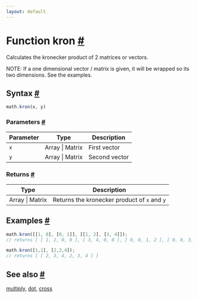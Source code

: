 ```yaml
---
layout: default
---
```


<!-- Note: This file is automatically generated from source code comments. Changes made in this file will be overridden. -->

<h1 id="function-kron">Function kron <a href="#function-kron" title="Permalink">#</a></h1>

Calculates the kronecker product of 2 matrices or vectors.

NOTE: If a one dimensional vector / matrix is given, it will be
wrapped so its two dimensions.
See the examples.


<h2 id="syntax">Syntax <a href="#syntax" title="Permalink">#</a></h2>

```js
math.kron(x, y)
```

<h3 id="parameters">Parameters <a href="#parameters" title="Permalink">#</a></h3>

Parameter | Type | Description
--------- | ---- | -----------
`x` | Array &#124; Matrix | First vector
`y` | Array &#124; Matrix | Second vector

<h3 id="returns">Returns <a href="#returns" title="Permalink">#</a></h3>

Type | Description
---- | -----------
Array &#124; Matrix | Returns the kronecker product of `x` and `y`


<h2 id="examples">Examples <a href="#examples" title="Permalink">#</a></h2>

```js
math.kron([[1, 0], [0, 1]], [[1, 2], [3, 4]]);
// returns [ [ 1, 2, 0, 0 ], [ 3, 4, 0, 0 ], [ 0, 0, 1, 2 ], [ 0, 0, 3, 4 ] ]

math.kron([1,1], [2,3,4]);
// returns [ [ 2, 3, 4, 2, 3, 4 ] ]
```


<h2 id="see-also">See also <a href="#see-also" title="Permalink">#</a></h2>

[multiply](multiply.html),
[dot](dot.html),
[cross](cross.html)
